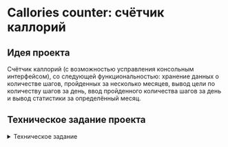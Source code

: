 # Callories counter: счётчик каллорий

## Идея проекта
Счётчик каллорий (с возможностью усправления консольным интерфейсом), со следующей функциональностью: хранение данных о количестве шагов, пройденных за несколько месяцев, вывод цели по количеству шагов за день, ввод пройденного количества шагов за день и вывод статистики за определённый месяц. 

## Техническое задание проекта
<details>
 <summary> Техническое задание </summary>
  
# Постановка задачи
Компания по производству спортивных носков решила разработать собственный счётчик калорий для дополнительной мотивации к здоровому образу жизни. Написать прототип приложения поручили вам. Он будет работать в консоли и демонстрировать основные функции будущего приложения.

### Приложение должно предоставлять следующую функциональность:

* консольный интерфейс для управления программой;
* хранение данных о количестве пройденных шагов за несколько месяцев;
* ввод цели по количеству шагов в день;
* ввод пройденного количества шагов за день;
* вывод статистики за определённый месяц.

### Алгоритм решения

### Шаг 0

Для начала разберёмся, что будет нужно учесть при создании прототипа приложения. Определите архитектуру и приёмы будущего решения.

* Ввод пройденного количества шагов за день
Запрашивать номер месяца, день и количество шагов, сохранять количество шагов в соответствующую переменную.
* Консольный интерфейс для управления программой
  В бесконечном цикле выводить меню с возможными операциями ввода/вывода из заявленной функциональности.
* Вывод статистики за определённый месяц
  Запрашивать номер месяца, считать для него данные для статистики, выводить эти данные на экран.
* Ввод цели по количеству шагов в день
  Записывать число в отдельную переменную, использовать её при подсчёте статистики.
* Хранение данных о количестве пройденных шагов за несколько месяцев
  Запись результатов в определённую упорядоченную структуру данных.
  
На этом проектирование решения окончено, можно приступать к реализации. Самостоятельная работа над проектом потребует от вас всех знаний, полученных за спринт. Мы подготовили [конспект](https://praktikum.notion.site/be9e239cb1e6447f933449bc761ab717) пройденных ранее тем, который пригодится при работе над проектом. Если вы уверены в своих силах, можете приступить к задаче уже сейчас. Далее мы расскажем, как выполнить это задание пошагово.

### Шаг 1

В среде разработки IntelliJ IDEA откройте проект `java-sprint1-hw`,  который вы склонировали ранее.

### Шаг 2

В папке `src` проекта `java-sprint1-hw` создайте основной файл — класс `Main.java` с методом `public static void main(String[] args)`. Вся работа с пользовательским вводом и выводом меню будет производиться в этом классе.

### Шаг 3

В методе `main(String[] args)` создайте экземпляр класса `Scanner` для считывания данных из консоли. Класс `Scanner` нужно предварительно импортировать.
Создайте цикл для непрерывного считывания номеров команд.

### Шаг 4

Пользователь взаимодействует с приложением через консольный интерфейс, который позволяет произвести одно из действий по выбору:

* ввести количество шагов за определённый день;
* изменить цель по количеству шагов в день;
* напечатать статистику за определённый месяц;
* выйти из приложения.

Реализуйте печать меню через метод `static void printMenu()`. Добавьте вызов этого метода в цикл.
Программа должна завершаться только при вводе пользователем команды выхода. При вводе несуществующей команды должно выводиться сообщение, что такой команды нет. После чего приложение позволит снова выбрать следующее действие. Формат сообщений вы выбираете сами.
Реализуйте логику ввода команды и соответствующей реакции на неё. Так как логика для команд 1, 2, 3 на этом этапе отсутствует, при их вводе можно выводить служебное сообщение вида: «Выполняется команда 1».

### Шаг 5

В папке `src` проекта `java-sprint1-hw` создайте файл `MonthData.java`. В нём будут храниться данные конкретного месяца и логика по подсчёту статистики.
По условию задачи, шаги пользователя нужно учитывать каждый день. Это значит, что  требуется хранить данные в некоторой последовательности, а обращаться к данным определённого дня по индексу. Один из способов это сделать — воспользоваться массивом.
Создайте поле days с типом «целочисленный массив» и проинициализируйте его. Для прототипа достаточно указать, что в любом месяце ровно 30 дней.

### Шаг 6

В папке `src` проекта `java-sprint1-hw` создайте файл `StepTracker.java`. В нём будет реализована логика по сохранению и изменению количества шагов. Также в нём будет выводиться статистика.
Как и в предыдущем пункте, необходимо с помощью массива связать номер месяца и его данные. В качестве индекса нужно указать порядковый номер месяца. В таком случае 0 будет обозначать январь, а 6 — июль, так как индексы элементов массива начинаются с нуля, а не с единицы.
Добавьте поле `monthToData` c типом «массив объектов класса `MonthData`» и присвойте ему пустой массив с размером в 12 элементов.
Для команды по сохранению количества шагов потребуется дополнительный ввод с клавиатуры. Поэтому в класс `StepTracker` также необходимо добавить поле с типом `Scanner`. Чтобы не создавать новый экземпляр `Scanner`, добавьте конструктор класса `StepTracker`, принимающий соответствующий аргумент.
В конструкторе также необходимо создать новый экземпляр класса MonthData для каждого индекса массива `monthToData`.

### Шаг 7

В классе `StepTracker` реализуйте метод void `addNewNumberStepsPerDay()`. При вызове метода необходимо принимать с консоли номер месяца, номер дня и количество шагов. 

Проверьте необходимые условия:

* номер вводимого месяца должен быть от 1 до 12 включительно;
* номер вводимого дня должен быть от 1 до 30 включительно;
* количество шагов должно быть положительным числом.

Если какое-то условие не выполнено, необходимо вывести об этом сообщение на экран и завершить выполнение метода.
Если все условия выполнены необходимо сохранить полученные данные. Для этого из массива `monthToData` получите уже созданный объект класса `MonthData`. Чтобы это сделать, нужно вычислить соответствующий индекс. Так как индексы в массиве начинаются с 0, а номер месяца — с 1, то для вычисления индекса необходимо вычесть 1 от указанного номера месяца. Затем сохраните количество шагов в массиве `days`, полученного объекта `MonthData`. Для этого также нужно будет вычислить индекс на основе номера дня.
В классе `Main` добавьте создание экземпляра `StepTracker` в начало метода `main(..)` до бесконечного цикла с меню и вызов метода `addNewNumberStepsPerDay()` при вводе соответствующей команды.

### Шаг 8

Заведите в `StepTracker` поле `goalByStepsPerDay`, отвечающее за цель шагов на день. Значение поля по умолчанию равно 10 000. Создайте метод `void changeStepGoal()`, который будет менять это значение на вводимое пользователем. Не забудьте обработать случай, когда пользователь вводит меньшее или равное нулю число в качестве цели. Добавьте вызов этого метода в метод `main(..)`.

### Шаг 9

Реализуйте подсчёт статистики за месяц. В неё должны входить следующие пункты.

* количество пройденных шагов по дням в формате:
```
1 день: 3000
2 день: 2000
...
30 день: 10000
```
* общее количество шагов за месяц;
*  максимальное количество шагов в месяце;
*  лучшая серия: максимальное количество подряд идущих дней, в течение которых количество шагов за день было равно или выше целевого.

Для этого в классе `MonthData` создайте следующие методы:
* `void printDaysAndStepsFromMonth()`: вывод на экран элементов массива в необходимом формате. Не забывайте, что индексы в массиве начинаются с нуля, а дни — с единицы.
* `int sumStepsFromMonth()`: подсчёт суммы шагов за месяц. Метод должен возвращать сумму элементов массива `days[]`.
* `int maxSteps()`: максимальное количество шагов за месяц. Метод должен возвращать максимальный элемент массива `days[]`.
* `int bestSeries(int goalByStepsPerDay)`: поиск максимальной серии. Метод должен возвращать максимальное количество подряд идущих элементов `days[]`, больших или равных `goalByStepsPerDay`.

### Шаг 10

В папке `src` проекта `java-sprint1-hw` создайте файл `Converter.java`.
В этом классе будет осуществляться преобразование шагов в километры и килокалории. При этом:

* для подсчёта дистанции можно считать, что один шаг равен 75 см;
* для подсчёта количества сожжённых килокалорий можно считать, что 1 шаг = 50 калорий, 1 килокалория = 1 000 калорий.

Создайте следующие методы:
* `int convertToKm(int steps)`: метод, переводящий количество шагов в километры;
* `int convertStepsToKilocalories(int steps)`: метод, переводящий количество шагов в килокалории.

Поскольку числа, с которыми будет работать приложение, достаточно велики, можно использовать тип `int` и целочисленную арифметику (например, деление без остатка).  Количество энергии измеряется в тысячах калорий, а человек проходит в день в среднем несколько тысяч шагов, поэтому точность работы с вещественными значениями меньше единицы в этом приложении не требуется.

### Шаг 11

Реализуйте вывод статистики при вводе соответствующей команды.
Для этого создайте метод `void printStatistic()` в классе `StepTracker`, который будет ожидать ввода номера месяца и выводить на экран следующие данные:
* количество пройденных шагов по дням;
* общее количество шагов за месяц;
* максимальное пройденное количество шагов в месяце;
* среднее количество шагов;
* пройденная дистанция (в км);
* количество сожжённых килокалорий;
* лучшая серия: максимальное количество подряд идущих дней, в течение которых количество шагов за день было равно или выше целевого.

Для расчета дистанции и килокалорий необходимо добавить в класс `StepTracker` поле с типом `Converter`, которое также необходимо проинициализировать.
Не забудьте добавить вызов `printStatistic()` в метод `main(..)` для соответствующей команды.

### Шаг 12
Скомпилируйте готовую программу с помощью кнопки `Build Project` в IntelliJ IDEA. Если проект не соберётся, внимательно изучите ошибки в консоли. Файл, строка и суть проблемы могут подсказать, в чём именно ошибка. После исправления ошибок скомпилируйте проект снова. В случае удачной сборки проекта запустите программу с помощью кнопки `Run`.

### Шаг 13

Протестируйте работу своего приложения. В консоли введите тестовые данные и проверьте, как реагирует приложение. Соответствует ли поведение прототипа ожидаемой функциональности.

</details>
